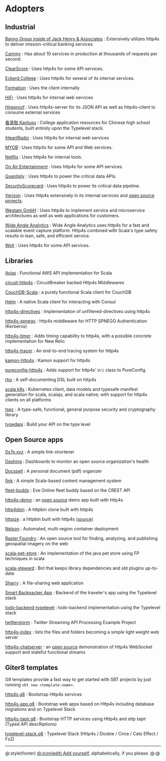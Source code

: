 
# Adopters

## Industrial

[Banno Group inside of Jack Henry & Associates](https://banno.com)
: Extensively utilizes http4s to deliver mission-critical banking services.

[Cammy](http://www.cammy.com)
: Has about 10 services in production at thousands of requests per second.

[ClearScore](https://www.clearscore.com)
: Uses http4s for some API services.

[Eckerd College](https://www.eckerd.edu/)
: Uses http4s for several of its internal services.

[Formation](https://www.formation.ai/)
: Uses the client internally

[HiFi](https://hi.fi/)
: Uses http4s for internal web services

[Hireproof](https://hireproof.io/)
: Uses http4s-server for its JSON API as well as http4s-client to consume external services

[看录取 Kanluqu](https://www.kanluqu.com)
: College application resources for Chinese high school students, built entirely upon the Typelevel stack.

[iHeartRadio](https://www.iheart.com/)
: Uses http4s for internal web services

[MYOB](https://myob.com)
: Uses http4s for some API and Web services.

[Netflix](https://www.netflix.com)
: Uses http4s for internal tools.

[On Air Entertainment](https://onairentertainment.com/)
: Uses http4s for some API services.

[Quantiply](https://www.quantiply.com)
: Uses http4s to power the critical data APIs.

[SecurityScorecard](https://securityscorecard.io)
: Uses http4s to power its critical data pipeline.

[Verizon](http://www.verizon.com)
: Uses http4s extensively in its internal services and [open source projects](http://verizon.github.io).

[Wegtam GmbH](https://www.wegtam.com)
: Uses http4s to implement service and microservice architectures as well as web applications for customers.

[Wide Angle Analytics](https://wideangle.co)
: Wide Angle Analytics uses http4s for a fast and scalable event capture platform. Http4s combined with Scala's type safety results in lean, safe, and efficient service.

[Wolt](https://wolt.com/)
: Uses http4s for some API services.

## Libraries

[Avias](https://github.com/fiadliel/avias)
: Functional AWS API implementation for Scala

[circuit-http4s](https://github.com/ChristopherDavenport/circuit-http4s)
: CircuitBreaker backed Http4s Middlewares

[CouchDB-Scala](https://github.com/beloglazov/couchdb-scala)
: a purely functional Scala client for CouchDB

[Helm](https://github.com/Verizon/helm)
: A native Scala client for interacting with Consul

[http4s-directives](https://github.com/hamnis/http4s-directives)
: Implementation of unfiltered-directives using http4s

[http4s-spnego](https://github.com/novakov-alexey/http4s-spnego)
: http4s middleware for HTTP SPNEGO Authentication (Kerberos)

[http4s-timer](https://github.com/fiadliel/http4s-timer)
: Adds timing capability to http4s, with a possible concrete implementation for New Relic

[http4s-tracer](https://github.com/profunktor/http4s-tracer)
: An end-to-end tracing system for http4s

[kamon-http4s](https://github.com/kamon-io/kamon-http4s)
: Kamon support for http4s

[pureconfig-http4s](https://github.com/pureconfig/pureconfig/tree/master/modules/http4s)
: Adds support for http4s' `Uri` class to PureConfig.

[rho](https://github.com/http4s/rho)
: A self-documenting DSL built on http4s

[scala k8s](https://github.com/hnaderi/scala-k8s)
: Kubernetes client, data models and typesafe manifest generation for scala, scalajs, and scala native; with support for http4s clients on all platforms 

[tsec](https://github.com/jmcardon/tsec)
: A type-safe, functional, general purpose security and cryptography library

[typedapi](https://github.com/pheymann/typedapi)
: Build your API on the type level

## Open Source apps

[0x7e.xyz](https://github.com/timo-schmid/0x7e.xyz)
: A simple link-shortener

[Dashing](https://github.com/benfradet/dashing)
: Dashboards to monitor an open source organization's health

[Docspell](https://github.com/eikek/docspell)
: A personal document (pdf) organizer

[fink](https://github.com/dozed/fink-http4s)
: A simple Scala-based content management system

[fleet-buddy](https://github.com/reactormonk/fleet-buddy)
: Eve Online fleet buddy based on the CREST API

[http4s-demo](http://demo.http4s.org/)
: an [open source](https://github.com/http4s/http4s_demo) demo app built with http4s

[http4sbin](https://github.com/dbousamra/http4sbin)
: A httpbin clone built with http4s

[httpize](http://httpize.herokuapp.com/)
: a httpbin built with http4s [(source)](https://github.com/ppurang/httpize)

[Nelson](https://verizon.github.io/nelson/)
: Automated, multi-region container deployment

[Raster Foundry](https://github.com/raster-foundry/raster-foundry)
: An open source tool for finding, analyzing, and publishing geospatial imagery on the web

[scala-pet-store](https://github.com/pauljamescleary/scala-pet-store)
: An implementation of the java pet store using FP techniques in scala

[scala-steward](https://github.com/fthomas/scala-steward)
: Bot that keeps library dependencies and sbt plugins up-to-date

[Sharry](https://github.com/eikek/sharry)
: A file-sharing web application

[Smart Backpacker App](https://github.com/SmartBackpacker/core)
: Backend of the traveler's app using the Typelevel stack

[todo-backend-typelevel](https://github.com/aeons/todo-backend-typelevel)
: todo-backend implementation using the Typelevel stack

[twitterstorm](https://github.com/ChristopherDavenport/twitterstorm)
: Twitter Streaming API Processing Example Project

[http4s-index](https://github.com/stephennancekivell/http4s-index)
: lists the files and folders becoming a simple light weight web server

[http4s-chatserver](https://martinsnyder.net/projects/chat.html)
: an [open source](https://github.com/MartinSnyder/http4s-chatserver) demonstration of http4s WebSocket support and stateful functional streams

## Giter8 templates

G8 templates provide a fast way to get started with SBT projects by just running `sbt new <template-name>`.

[http4s.g8](https://github.com/http4s/http4s.g8)
: Bootstrap Http4s services

[http4s-app.g8](https://codeberg.org/wegtam/http4s-app.g8)
: Bootstrap web apps based on Http4s including database migrations and on Typelevel Stack

[http4s-tapir.g8](https://codeberg.org/wegtam/http4s-tapir.g8)
: Bootstrap HTTP services using Http4s and sttp tapir (Typed API descRiptions)

[typelevel-stack.g8](https://github.com/gvolpe/typelevel-stack.g8)
: Typelevel Stack (Http4s / Doobie / Circe / Cats Effect / Fs2)


----

@:style(footer)
[@:icon(edit) Add yourself](https://github.com/http4s/http4s/edit/main/website/src/hugo/content/adopters.md), alphabetically, if you please.
@:@
